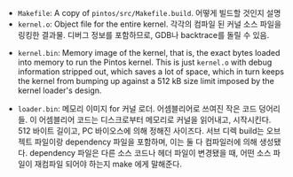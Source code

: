 -   `Makefile`: A copy of `pintos/src/Makefile.build`. 어떻게 빌드할 것인지 설명
-   `kernel.o`: Object file for the entire kernel. 각각의 컴파일 된 커널 소스 파일을 링킹한 결과물. 디버그 정보를 포함하므로, GDB나 backtrace를 돌릴 수 있음. 
<!-- This is the result of linking object files compiled from each individual kernel source file into a single object file. It contains debug information, so you can run GDB (see [GDB](https://casys-kaist.github.io/pintos-kaist/appendix/debugging_tools.html#GDB)) or backtrace ([Backtraces](https://casys-kaist.github.io/pintos-kaist/appendix/debuuging_tools.md#Backtraces)) on it. -->

-   `kernel.bin`: Memory image of the kernel, that is, the exact bytes loaded into memory to run the Pintos kernel. 
This is just `kernel.o` with debug information stripped out, which saves a lot of space, which in turn keeps the kernel from bumping up against a 512 kB size limit imposed by the kernel loader's design.
<!-- 커널의 메모리 이미지. 핀토스 커널을 돌리기 위해 메모리에 적재된 정확한 바이트들. 
디버그 정보가 없어진 kernel.o 파일이며, 이는 공간을 많이 절약해주고, 따라서 커널이 커널 로더의 설계에 의해 정해진 512kb 사이즈 제한을 넘기면서 bumping up 하는 걸 막아줌. -->

-   `loader.bin`: 메모리 이미지 for 커널 로더. 어셈블리어로 쓰여진 작은 코드 덩어리들. 이 어셈블리어 코드는 디스크로부터 메모리로 커널을 읽어내고, 시작시킨다. 512 바이트 길이고, PC 바이오스에 의해 정해진 사이즈다. 서브 디렉 build는 오브젝트 파일이랑 dependency 파일을 포함하며, 이는 둘 다 컴파일러에 의해 생성됐다. dependency 파일은 다른 소스 코드나 헤더 파일이 변경됐을 때, 어떤 소스 파일이 재컴파일 되어야 하는지 make 에게 말해준다. 
<!-- Memory image for the kernel loader, a small chunk of code written in assembly language that reads the kernel from disk into memory and starts it up. It is exactly 512 bytes long, a size fixed by the PC BIOS. Subdirectories of `build` contain object files (`.o`) and dependency files (`.d`), both produced by the compiler. The dependency files tell make which source files need to be recompiled when other source or header files are changed. -->

